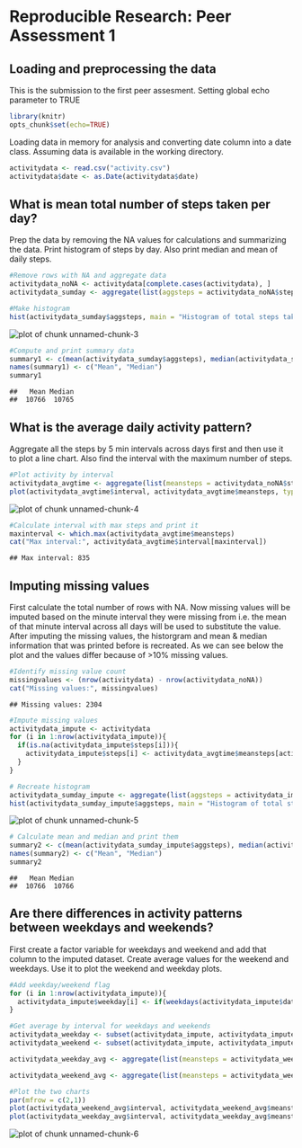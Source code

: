 # Reproducible Research: Peer Assessment 1

## Loading and preprocessing the data

This is the submission to the first peer assesment. Setting global echo parameter to TRUE


```r
library(knitr)
opts_chunk$set(echo=TRUE)
```

Loading data in memory for analysis and converting date column into a date class. Assuming data is available in the working directory.


```r
activitydata <- read.csv("activity.csv")
activitydata$date <- as.Date(activitydata$date)
```

## What is mean total number of steps taken per day?
Prep the data by removing the NA values for calculations and summarizing the data. Print histogram of steps by day. Also print median and mean of daily steps.


```r
#Remove rows with NA and aggregate data
activitydata_noNA <- activitydata[complete.cases(activitydata), ]
activitydata_sumday <- aggregate(list(aggsteps = activitydata_noNA$steps), by = list(date = activitydata_noNA$date), FUN = sum)

#Make histogram
hist(activitydata_sumday$aggsteps, main = "Histogram of total steps taken per day", breaks = 10, xlab ="Number of steps")
```

![plot of chunk unnamed-chunk-3](figure/unnamed-chunk-3.png) 

```r
#Compute and print summary data
summary1 <- c(mean(activitydata_sumday$aggsteps), median(activitydata_sumday$aggsteps))
names(summary1) <- c("Mean", "Median")
summary1
```

```
##   Mean Median 
##  10766  10765
```

## What is the average daily activity pattern?
Aggregate all the steps by 5 min intervals across days first and then use it to plot a line chart. Also find the interval with the maximum number of steps.


```r
#Plot activity by interval
activitydata_avgtime <- aggregate(list(meansteps = activitydata_noNA$steps), by = list(interval = activitydata_noNA$interval), FUN = mean)
plot(activitydata_avgtime$interval, activitydata_avgtime$meansteps, type = "l", xlab = "Minute interval", ylab ="Avg steps taken", main ="Average steps taken by interval")
```

![plot of chunk unnamed-chunk-4](figure/unnamed-chunk-4.png) 

```r
#Calculate interval with max steps and print it
maxinterval <- which.max(activitydata_avgtime$meansteps)
cat("Max interval:", activitydata_avgtime$interval[maxinterval])
```

```
## Max interval: 835
```

## Imputing missing values
First calculate the total number of rows with NA. Now missing values will be imputed based on the minute interval they were missing from i.e. the mean of that minute interval across all days will be used to substitute the value. After imputing the missing values, the historgram and mean & median information that was printed before is recreated. As we can see below the plot and the values differ because of >10% missing values.


```r
#Identify missing value count
missingvalues <- (nrow(activitydata) - nrow(activitydata_noNA))
cat("Missing values:", missingvalues)
```

```
## Missing values: 2304
```

```r
#Impute missing values
activitydata_impute <- activitydata
for (i in 1:nrow(activitydata_impute)){
  if(is.na(activitydata_impute$steps[i])){
    activitydata_impute$steps[i] <- activitydata_avgtime$meansteps[activitydata_avgtime$interval == activitydata_impute$interval[i]]
  }
} 

# Recreate histogram
activitydata_sumday_impute <- aggregate(list(aggsteps = activitydata_impute$steps), by = list(date = activitydata_impute$date), FUN = sum)
hist(activitydata_sumday_impute$aggsteps, main = "Histogram of total steps taken per day", breaks = 10, xlab ="Number of steps")
```

![plot of chunk unnamed-chunk-5](figure/unnamed-chunk-5.png) 

```r
# Calculate mean and median and print them
summary2 <- c(mean(activitydata_sumday_impute$aggsteps), median(activitydata_sumday_impute$aggsteps))
names(summary2) <- c("Mean", "Median")
summary2
```

```
##   Mean Median 
##  10766  10766
```

## Are there differences in activity patterns between weekdays and weekends?
First create a factor variable for weekdays and weekend and add that column to the imputed dataset. Create average values for the weekend and weekdays. Use it to plot the weekend and weekday plots.


```r
#Add weekday/weekend flag
for (i in 1:nrow(activitydata_impute)){
  activitydata_impute$weekday[i] <- if(weekdays(activitydata_impute$date[i]) == "Sunday" | weekdays(activitydata_impute$date[i]) == "Saturday") "Weekend" else "Weekday"
}

#Get average by interval for weekdays and weekends
activitydata_weekday <- subset(activitydata_impute, activitydata_impute$weekday == "Weekday")
activitydata_weekend <- subset(activitydata_impute, activitydata_impute$weekday == "Weekend")

activitydata_weekday_avg <- aggregate(list(meansteps = activitydata_weekday$steps), by = list(interval = activitydata_weekday$interval), FUN = mean)

activitydata_weekend_avg <- aggregate(list(meansteps = activitydata_weekend$steps), by = list(interval = activitydata_weekend$interval), FUN = mean)

#Plot the two charts
par(mfrow = c(2,1))
plot(activitydata_weekend_avg$interval, activitydata_weekend_avg$meansteps, type = "l", ylab ="Avg steps taken", xlab ="Interval", main ="Average steps taken by interval weekend")
plot(activitydata_weekday_avg$interval, activitydata_weekday_avg$meansteps, type = "l", xlab ="Interval", ylab ="Avg steps taken", main ="Average steps taken by interval weekday")
```

![plot of chunk unnamed-chunk-6](figure/unnamed-chunk-6.png) 
